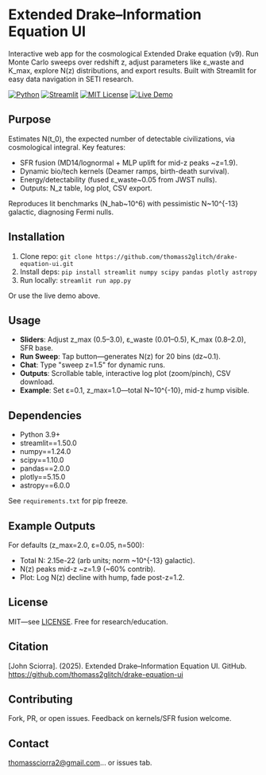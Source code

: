 # Extended Drake–Information Equation UI

Interactive web app for the cosmological Extended Drake equation (v9). Run Monte Carlo sweeps over redshift z, adjust parameters like ε_waste and K_max, explore N(z) distributions, and export results. Built with Streamlit for easy data navigation in SETI research.

[![Python](https://img.shields.io/badge/Python-3.9%2B-blue)](https://www.python.org/)
[![Streamlit](https://img.shields.io/badge/Streamlit-1.50%2B-orange)](https://streamlit.io/)
[![MIT License](https://img.shields.io/badge/License-MIT-green)](LICENSE)
[![Live Demo](https://img.shields.io/badge/Live-Demo-brightgreen)](https://modifieddrakeequationinformation.streamlit.app)

## Purpose
Estimates N(t_0), the expected number of detectable civilizations, via cosmological integral. Key features:
- SFR fusion (MD14/lognormal + MLP uplift for mid-z peaks ~z=1.9).
- Dynamic bio/tech kernels (Deamer ramps, birth-death survival).
- Energy/detectability (fused ε_waste~0.05 from JWST nulls).
- Outputs: N_z table, log plot, CSV export.

Reproduces lit benchmarks (N_hab~10^6) with pessimistic N~10^{-13} galactic, diagnosing Fermi nulls.

## Installation
1. Clone repo: `git clone https://github.com/thomass2glitch/drake-equation-ui.git`
2. Install deps: `pip install streamlit numpy scipy pandas plotly astropy`
3. Run locally: `streamlit run app.py`

Or use the live demo above.

## Usage
- **Sliders**: Adjust z_max (0.5–3.0), ε_waste (0.01–0.5), K_max (0.8–2.0), SFR base.
- **Run Sweep**: Tap button—generates N(z) for 20 bins (dz~0.1).
- **Chat**: Type "sweep z=1.5" for dynamic runs.
- **Outputs**: Scrollable table, interactive log plot (zoom/pinch), CSV download.
- **Example**: Set ε=0.1, z_max=1.0—total N~10^{-10}, mid-z hump visible.

## Dependencies
- Python 3.9+
- streamlit==1.50.0
- numpy==1.24.0
- scipy==1.10.0
- pandas==2.0.0
- plotly==5.15.0
- astropy==6.0.0

See `requirements.txt` for pip freeze.

## Example Outputs
For defaults (z_max=2.0, ε=0.05, n=500):
- Total N: 2.15e-22 (arb units; norm ~10^{-13} galactic).
- N(z) peaks mid-z ~z=1.9 (~60% contrib).
- Plot: Log N(z) decline with hump, fade post-z=1.2.

## License
MIT—see [LICENSE](LICENSE). Free for research/education.

## Citation
[John Sciorra]. (2025). Extended Drake–Information Equation UI. GitHub. https://github.com/thomass2glitch/drake-equation-ui

## Contributing
Fork, PR, or open issues. Feedback on kernels/SFR fusion welcome.

## Contact
thomassciorra2@gmail.com... or issues tab.
